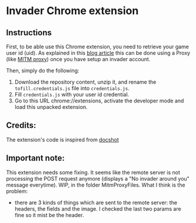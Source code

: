 # Invader Chrome extension

## Instructions

First, to be able use this Chrome extension, you need to retrieve your game user id (uid).
As explained in this [blog article](http://adrienrahier.com/blog/how-i-chased-space-invaders-17000kms-far-from-home/) this can be done using a Proxy (like [MITM proxy](https://mitmproxy.org)) once you have setup an invader account.

Then, simply do the following:

1. Download the repository content, unzip it, and rename the `tofill.credentials.js` file into `credentials.js`.
2. Fill `credentials.js` with your user id credential.
3. Go to this URL chrome://extensions, activate the developer mode and load this unpacked extension.

## Credits:

The extension's code is inspired from [docshot](https://github.com/mapbox/docshot)

## Important note:

This extension needs some fixing. It seems like the remote server is not processing the POST request anymore (displays a "No invader around you" message everytime).
WIP, in the folder MitmProxyFiles.
What I think is the problem:

-  there are 3 kinds of things which are sent to the remote server: the headers, the fields and the image. I checked the last two params are fine so it mist be the header.
